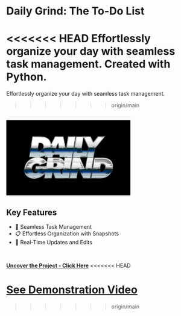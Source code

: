 # Daily Grind: The To-Do List
<<<<<<< HEAD
Effortlessly organize your day with seamless task management. Created with Python. 
=======
Effortlessly organize your day with seamless task management.
>>>>>>> origin/main
<br>

<img src="img/dg.jpg" height="200">
<br>

## Key Features

* 📝 Seamless Task Management
* 📋 Effortless Organization with Snapshots
* 🔄 Real-Time Updates and Edits
<br>

**[<i class="fa-solid fa-up-right-from-square"></i> Uncover the Project - Click Here](https://github.com/shivk-1/DailyGrind)**
<<<<<<< HEAD

**[<i class="fa-regular fa-circle-play"></i> See Demonstration Video](https://www.youtube.com/watch?v=U99TeNtlIdk)**
=======
>>>>>>> origin/main
